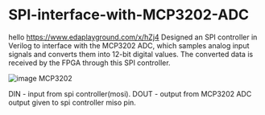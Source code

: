 # SPI-interface-with-MCP3202-ADC
hello
https://www.edaplayground.com/x/hZj4
Designed an SPI controller in Verilog to interface with the MCP3202 ADC, which samples analog input signals and converts them into 12-bit digital values. The converted data is received by the FPGA through this SPI controller.


![image](https://github.com/user-attachments/assets/3181e7d5-dafb-475a-9e7a-e7c38bbefc34)
MCP3202

DIN - input from spi controller(mosi).
DOUT - output from MCP3202 ADC output given to spi controller miso pin.

